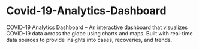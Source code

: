 # Covid-19-Analytics-Dashboard
COVID-19 Analytics Dashboard – An interactive dashboard that visualizes COVID-19 data across the globe using charts and maps. Built with real-time data sources to provide insights into cases, recoveries, and trends.
